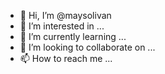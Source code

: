 - 👋 Hi, I’m @maysolivan
- 👀 I’m interested in ...
- 🌱 I’m currently learning ...
- 💞️ I’m looking to collaborate on ...
- 📫 How to reach me ...

<!---
maysolivan/maysolivan is a ✨ special ✨ repository because its `README.md` (this file) appears on your GitHub profile.
You can click the Preview link to take a look at your changes.
--->
